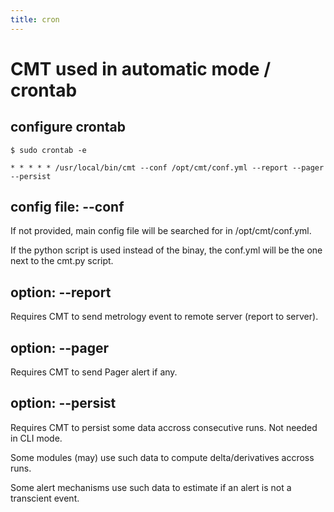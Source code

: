 ```yaml
---
title: cron
---
```


# CMT used in automatic mode / crontab



## configure crontab

    $ sudo crontab -e

    * * * * * /usr/local/bin/cmt --conf /opt/cmt/conf.yml --report --pager --persist

## config file: --conf

If not provided, main config file will be searched for in /opt/cmt/conf.yml.

If the python script is used instead of the binay, the conf.yml will be the one next to the cmt.py script.

## option:  --report

Requires CMT to send metrology event to remote server (report to server).

## option:  --pager

Requires CMT to send Pager alert if any.


## option:  --persist

Requires CMT to persist some data accross consecutive runs. Not needed in CLI mode.

Some modules (may) use such data to compute delta/derivatives accross runs.

Some alert mechanisms use such data to estimate if an alert is not a transcient event.

